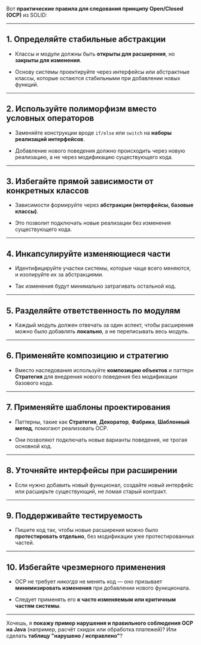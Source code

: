 Вот **практические правила для следования принципу Open/Closed (OCP)** из SOLID:

---

## 1. Определяйте стабильные абстракции

- Классы и модули должны быть **открыты для расширения**, но **закрыты для изменения**.
    
- Основу системы проектируйте через интерфейсы или абстрактные классы, которые остаются стабильными при добавлении новых функций.
    

---

## 2. Используйте полиморфизм вместо условных операторов

- Заменяйте конструкции вроде `if/else` или `switch` на **наборы реализаций интерфейсов**.
    
- Добавление нового поведения должно происходить через новую реализацию, а не через модификацию существующего кода.
    

---

## 3. Избегайте прямой зависимости от конкретных классов

- Зависимости формируйте через **абстракции (интерфейсы, базовые классы)**.
    
- Это позволит подключать новые реализации без изменения существующего кода.
    

---

## 4. Инкапсулируйте изменяющиеся части

- Идентифицируйте участки системы, которые чаще всего меняются, и изолируйте их за абстракциями.
    
- Так изменения будут минимально затрагивать остальной код.
    

---

## 5. Разделяйте ответственность по модулям

- Каждый модуль должен отвечать за один аспект, чтобы расширения можно было добавлять **локально**, а не переписывать весь модуль.
    

---

## 6. Применяйте композицию и стратегию

- Вместо наследования используйте **композицию объектов** и паттерн **Стратегия** для внедрения нового поведения без модификации базового кода.
    

---

## 7. Применяйте шаблоны проектирования

- Паттерны, такие как **Стратегия**, **Декоратор**, **Фабрика**, **Шаблонный метод**, помогают реализовать OCP.
    
- Они позволяют подключать новые варианты поведения, не трогая основной код.
    

---

## 8. Уточняйте интерфейсы при расширении

- Если нужно добавить новый функционал, создайте новый интерфейс или расширьте существующий, не ломая старый контракт.
    

---

## 9. Поддерживайте тестируемость

- Пишите код так, чтобы новые расширения можно было **протестировать отдельно**, без модификации уже протестированных частей.
    

---

## 10. Избегайте чрезмерного применения

- OCP не требует _никогда_ не менять код — оно призывает **минимизировать изменения** при добавлении нового функционала.
    
- Следует применять его **к часто изменяемым или критичным частям системы**.
    

---

Хочешь, я **покажу пример нарушения и правильного соблюдения OCP на Java** (например, расчёт скидок или обработка платежей)? Или сделать **таблицу "нарушено / исправлено"**?